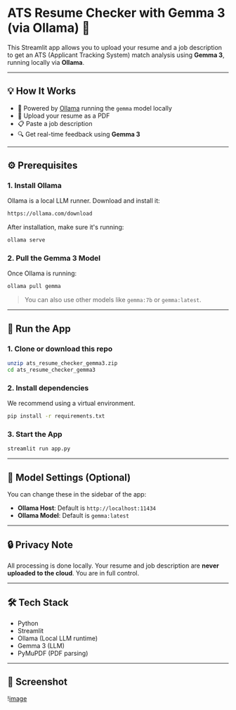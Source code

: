 # ATS Resume Checker with Gemma 3 (via Ollama) 🚀

This Streamlit app allows you to upload your resume and a job description to get an ATS (Applicant Tracking System) match analysis using **Gemma 3**, running locally via **Ollama**.

---

## 💡 How It Works

- 🧠 Powered by [Ollama](https://ollama.com/) running the `gemma` model locally
- 📄 Upload your resume as a PDF
- 📋 Paste a job description
- 🔍 Get real-time feedback using **Gemma 3**

---

## ⚙️ Prerequisites

### 1. Install Ollama

Ollama is a local LLM runner. Download and install it:

```bash
https://ollama.com/download
```

After installation, make sure it's running:
```bash
ollama serve
```

### 2. Pull the Gemma 3 Model

Once Ollama is running:

```bash
ollama pull gemma
```

> You can also use other models like `gemma:7b` or `gemma:latest`.

---

## 🚀 Run the App

### 1. Clone or download this repo

```bash
unzip ats_resume_checker_gemma3.zip
cd ats_resume_checker_gemma3
```

### 2. Install dependencies

We recommend using a virtual environment.

```bash
pip install -r requirements.txt
```

### 3. Start the App

```bash
streamlit run app.py
```

---

## 🧠 Model Settings (Optional)

You can change these in the sidebar of the app:

- **Ollama Host**: Default is `http://localhost:11434`
- **Ollama Model**: Default is `gemma:latest`

---

## 🔒 Privacy Note

All processing is done locally. Your resume and job description are **never uploaded to the cloud**. You are in full control.

---

## 🛠️ Tech Stack

- Python
- Streamlit
- Ollama (Local LLM runtime)
- Gemma 3 (LLM)
- PyMuPDF (PDF parsing)

---

## 📸 Screenshot
\![image](https://github.com/user-attachments/assets/8f88faba-9cdc-4afe-a5b8-a9f154b526be)

